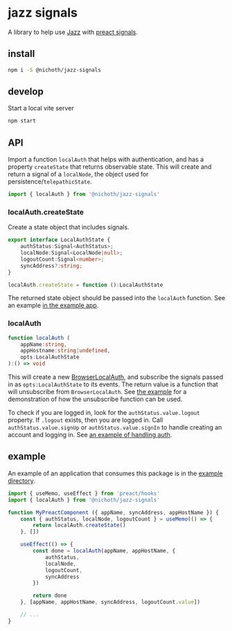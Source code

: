 # jazz signals
A library to help use [Jazz](https://jazz.tools/) with [preact signals](https://preactjs.com/blog/introducing-signals/).

## install
```bash
npm i -S @nichoth/jazz-signals
```

## develop
Start a local vite server

```bash
npm start
```

## API
Import a function `localAuth` that helps with authentication, and has a property `createState` that returns observable state. This will create and return a signal of a `localNode`, the object used for persistence/`telepathicState`.

```js
import { localAuth } from '@nichoth/jazz-signals'
```

### localAuth.createState
Create a state object that includes signals.

```ts
export interface LocalAuthState {
    authStatus:Signal<AuthStatus>;
    localNode:Signal<LocalNode|null>;
    logoutCount:Signal<number>;
    syncAddress?:string;
}

localAuth.createState = function ():LocalAuthState
```

The returned state object should be passed into the `localAuth` function. See an example [in the example app](https://github.com/nichoth/jazz-signals/blob/main/example/todo-app.tsx#L27).

### localAuth
```ts
function localAuth (
    appName:string,
    appHostname:string|undefined,
    opts:LocalAuthState
):() => void
```

This will create a new [BrowserLocalAuth](https://github.com/gardencmp/jazz/tree/fe1092ccf639d5cdb5013056d1184a415af826d0/packages/jazz-browser-auth-local), and subscribe the signals passed in as `opts:LocalAuthState` to its events. The return value is a function that will unsubscribe from `BrowserLocalAuth`. See [the example](https://github.com/nichoth/jazz-signals/blob/main/example/todo-app.tsx#L33) for a demonstration of how the unsubscribe function can be used.

To check if you are logged in, look for the `authStatus.value.logout` property. If `.logout` exists, then you are logged in. Call `authStatus.value.signUp` or `authStatus.value.signIn` to handle creating an account and logging in. See [an example of handling auth](https://github.com/nichoth/jazz-signals/blob/main/example/login.tsx#L54).

## example
An example of an application that consumes this package is in the [example directory](https://github.com/nichoth/jazz-signals/tree/main/example).

```js
import { useMemo, useEffect } from 'preact/hooks'
import { localAuth } from '@nichoth/jazz-signals'

function MyPreactComponent ({ appName, syncAddress, appHostName }) {
    const { authStatus, localNode, logoutCount } = useMemo(() => {
        return localAuth.createState()
    }, [])

    useEffect(() => {
        const done = localAuth(appName, appHostName, {
            authStatus,
            localNode,
            logoutCount,
            syncAddress
        })

        return done
    }, [appName, appHostName, syncAddress, logoutCount.value])

    // ...
}
```
